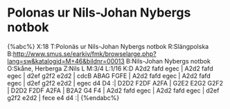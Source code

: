 # Polonas ur Nils-Johan Nybergs notbok

{%abc%}
X:18
T:Polonäs ur Nils-Johan Nybergs notbok
R:Slängpolska
B:http://www.smus.se/earkiv/fmk/browselarge.php?lang=sw&katalogid=M+46&bildnr=00013
B:Nils-Johan Nybergs notbok
O:Skåne, Herberga
Z:Nils L
M:3/4
L:1/16
K:D
A2d2 fafd egec | A2d2 fafd egec | d2ef g2f2 e2d2 | cdcB ABAG FGFE |
A2d2 fafd egec | A2d2 fafd egec | d2ef g2f2 e2d2 | egec d4 D4 :|
D2D2 F2DF A2FA | G2E2 E2G2 G2F2 | D2D2 F2DF A2FA | B2A2 G4 F4 |
A2d2 fafd egec | A2d2 fafd egec | d2ef g2f2 e2d2 | fece e4 d4 :|
{%endabc%}
